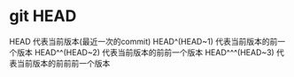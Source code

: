 # git HEAD

HEAD 代表当前版本(最近一次的commit)
HEAD^(HEAD~1) 代表当前版本的前一个版本
HEAD^^(HEAD~2) 代表当前版本的前前一个版本
HEAD^^^(HEAD~3) 代表当前版本的前前前一个版本













